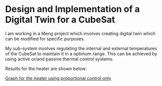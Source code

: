 #  Design and Implementation of a Digital Twin for a CubeSat


I am working in a Meng project which involves creating digital twin which can be modified for specific purposes.

My sub-system involves regulating the internal and external temperatures of the CubeSat to maintain it in a optimum range. This can be achieved by using active or/and passive thermal control systems. 

Results for the heater are shown below:

[Graph for the heater using proportional control only ](assets/images/Heater_graph.png)

